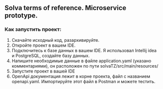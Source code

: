

## Solva terms of reference. Microservice prototype.

### Как запустить проект:

1. Скачайте исходный код, разархивируйте.
2. Откройте проект в вашем IDE.
3. Подключитесь к базе данных в вашем IDE. Я использовал Intellij idea и PostgreSQL, создайте базу данных.
4. Напишите необходимые данные в файле application.yaml (указано комментариями), он расположен по пути solvaTZ/src/main/resources/
5. Запустите проект в вашей IDE
6. OpenApi документация лежит в корне проекта, файл с названием openapi.yaml. Импортируйте этот файл в Postman и можете тестить.
